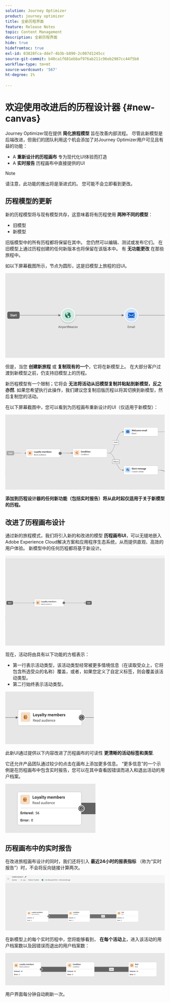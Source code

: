 ```yaml
---
solution: Journey Optimizer
product: journey optimizer
title: 全新历程界面
feature: Release Notes
topic: Content Management
description: 全新历程界面
hide: true
hidefromtoc: true
exl-id: 03828fca-dde7-4b3b-b890-2c007d1245cc
source-git-commit: b40ca1f681ebbaf976ab211c96eb2987cc44f5b8
workflow-type: tm+mt
source-wordcount: '567'
ht-degree: 1%

---
```


# 欢迎使用改进后的历程设计器 {#new-canvas}

Journey Optimizer现在提供 **简化旅程模型** 旨在改善内部流程。 尽管此新模型是后端改进，但我们的团队利用这个机会添加了对Journey Optimizer用户可见且有益的功能：

* A **重新设计的历程画布** 专为现代化UI体验而打造
* A **实时报告** 历程画布中直接提供的UI

>[!NOTE]
>
>请注意，此功能的推出将是渐进式的。 您可能不会立即看到更改。

## 历程模型的更新

新的历程模型将与现有模型共存，这意味着将有历程使用 **两种不同的模型**：

* 旧模型
* 新模型

旧版模型中的所有历程都将保留在其中。 您仍然可以编辑、测试或发布它们。 在旧模型上通过历程创建的任何新版本也将保留在该版本中。 有 **无功能更改** 在那些旅程中。

如以下屏幕截图所示，节点为圆形，这是旧模型上旅程的旧UI。

![](assets/new-canvas.png)

但是，当您 **创建新旅程** 或 **复制现有的一个**，它将在新模型上。 在大部分客户过渡到新模型之前，仍支持旧模型上的历程。

新历程模型有一个限制；它将会 **无法将活动从旧模型复制并粘贴到新模型，反之亦然**. 如果您希望执行此操作，我们建议您复制旧版历程以将其切换到新模型，然后复制您的活动。

在以下屏幕截图中，您可以看到为历程画布重新设计的UI（仅适用于新模型）：

![](assets/new-canvas2.png)

**添加到历程设计器的任何新功能（包括实时报告）将从此时起仅适用于关于新模型的历程。**

## 改进了历程画布设计

通过新的旅程模式，我们将引入新的和改进的模型 **历程画布UI**，可以无缝地嵌入Adobe Experience Cloud解决方案和应用程序生态系统，从而提供直观、高效的用户体验。 新模型中的任何历程都将基于新设计。

![](assets/new-canvas3.gif)

现在，活动将由具有以下功能的方框表示：

* 第一行表示活动类型，该活动类型经常被更多情境信息（在读取受众上，它将包含所选受众的名称）覆盖，或者，如果您定义了自定义标签，则会覆盖该活动类型。
* 第二行始终表示活动类型。

![](assets/new-canvas4.png)

此新UI通过提供以下内容改进了历程画布的可读性 **更清晰的活动标签和类型**.

它还允许产品团队通过较少的点击在画布上添加更多信息。 “更多信息”的一个示例是在历程画布中包含实时报告，您可以在其中查看因错误而进入和退出活动的用户档案。

![](assets/new-canvas5.png)


## 历程画布中的实时报告

在改进旅程画布设计的同时，我们还将引入 **最近24小时的报表指标** （称为“实时报告”）时，不会将反向链接计算两次。

![](assets/new-canvas6bis.png)

在新模型上的每个实时历程中，您将能够看到， **在每个活动上**，进入该活动的用户档案数以及因错误而退出的用户档案数：

![](assets/new-canvas8.png)

<!--`
With every live journey on the new model, you will be able to see two types of "last 24 hours" reporting information:

* On a **new insert**, you will see:
    * The number of profiles that have been exported for audience-triggered journeys. You will see the number of profiles available in the last export job alongside the time when that export has been made.
    * The number of profiles who exited the journey
    * The percentage of errors
    ![](assets/new-canvas7.png)
* **On each activity**, you will see the number of profiles who entered that activity and the number who exited because of an error:
    ![](assets/new-canvas8.png)
-->

用户界面每分钟自动刷新一次。

<!--
Please note that you may see differences between the number of exported profiles and the number of profiles flowing through the journey. The exported profiles count only provides information about the last export job being made while the number of profiles entering an activity only contains profiles who did it in the last 24 hours. This can especially be visible on recurring daily journeys as there could be a data overlap between two days.
-->
